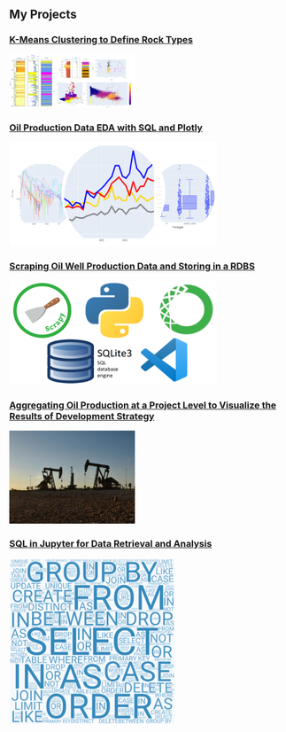 ## My Projects



### [K-Means Clustering to Define Rock Types](/pages/page_cluster.md)
<img src="/images/Cluster Thumbnail.PNG?raw=true" width="45%" height="45%">

### [Oil Production Data EDA with SQL and Plotly](/pages/page_EDA.md)
<img src="/images/plotly thumbnail.PNG?raw=true" width="375" height="188">

### [Scraping Oil Well Production Data and Storing in a RDBS](/pages/page_scrapy.md)
<img src="/images/scraping_collage_2.PNG?raw=true" width="375" height="188">

### [Aggregating Oil Production at a Project Level to Visualize the Results of Development Strategy](/pages/page_groupby.md)
<img src="/images/GroupBy/rigs.jpg?raw=true" width="45%" height="45%">

### [SQL in Jupyter for Data Retrieval and Analysis](/pages/page_sql.md)
<img src="/images/collage_thumbnail_sql.PNG?raw=true" width="300" height="300">

